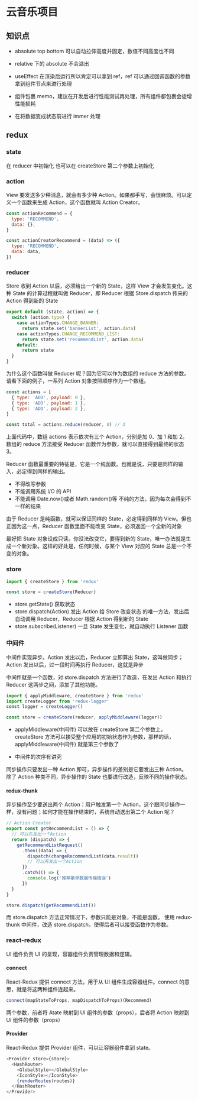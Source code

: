 # 云音乐项目

## 知识点

- absolute top bottom 可以自动拉伸高度并固定，数值不同高度也不同
- relative 下的 absolute 不会溢出

- useEffect 在渲染后运行所以肯定可以拿到 ref，ref 可以通过回调函数的参数拿到组件节点来进行处理
- 组件包裹 memo，建议在开发后进行性能测试再处理，所有组件都包裹会徒增性能损耗
- 在将数据变成状态前进行 immer 处理

## redux

### state

在 reducer 中初始化
也可以在 createStore 第二个参数上初始化

### action

View 要发送多少种消息，就会有多少种 Action。如果都手写，会很麻烦。可以定义一个函数来生成 Action，这个函数就叫 Action Creator。

```js
const actionRecommend = {
  type: 'RECOMMEND',
  data: {},
}

const actionCreatorRecommend = (data) => ({
  type: 'RECOMMEND',
  data: data,
})
```

### reducer

Store 收到 Action 以后，必须给出一个新的 State，这样 View 才会发生变化。这种 State 的计算过程就叫做 Reducer，即 Reducer 根据 Store.dispatch 传来的 Action 得到新的 State

```js
export default (state, action) => {
  switch (action.type) {
    case actionTypes.CHANGE_BANNER:
      return state.set('bannerList', action.data)
    case actionTypes.CHANGE_RECOMMEND_LIST:
      return state.set('recommendList', action.data)
    default:
      return state
  }
}
```

为什么这个函数叫做 Reducer 呢？因为它可以作为数组的 reduce 方法的参数。请看下面的例子，一系列 Action 对象按照顺序作为一个数组。

```js
const actions = [
  { type: 'ADD', payload: 0 },
  { type: 'ADD', payload: 1 },
  { type: 'ADD', payload: 2 },
]

const total = actions.reduce(reducer, 0) // 3
```

上面代码中，数组 actions 表示依次有三个 Action，分别是加 0、加 1 和加 2。数组的 reduce 方法接受 Reducer 函数作为参数，就可以直接得到最终的状态 3。

Reducer 函数最重要的特征是，它是一个纯函数。也就是说，只要是同样的输入，必定得到同样的输出。

- 不得改写参数
- 不能调用系统 I/O 的 API
- 不能调用 Date.now()或者 Math.random()等
  不纯的方法，因为每次会得到不一样的结果

由于 Reducer 是纯函数，就可以保证同样的 State，必定得到同样的 View。但也正因为这一点，Reducer 函数里面不能改变 State，必须返回一个全新的对象

最好把 State 对象设成只读。你没法改变它，要得到新的 State，唯一办法就是生成一个新对象。这样的好处是，任何时候，与某个 View 对应的 State 总是一个不变的对象。

### store

```js
import { createStore } from 'redux'

const store = createStore(Reducer)
```

- store.getState() 获取状态
- store.dispatch(Action) 发出 Action 给 Store 改变状态 的唯一方法，发出后自动调用 Reducer，Reducer 根据 Action 得到新的 State
- store.subscribe(Listener) 一旦 State 发生变化，就自动执行 Listener 函数

### 中间件

中间件实现异步。Action 发出以后，Reducer 立即算出 State，这叫做同步；Action 发出以后，过一段时间再执行 Reducer，这就是异步

中间件就是一个函数，对 store.dispatch 方法进行了改造，在发出 Action 和执行 Reducer 这两步之间，添加了其他功能。

```js
import { applyMiddleware, createStore } from 'redux'
import createLogger from 'redux-logger'
const logger = createLogger()

const store = createStore(reducer, applyMiddleware(logger))
```

- applyMiddleware(中间件) 可以放在 createStore 第二个参数上，createStore 方法可以接受整个应用的初始状态作为参数，那样的话，applyMiddleware(中间件) 就是第三个参数了

- 中间件的次序有讲究

同步操作只要发出一种 Action 即可，异步操作的差别是它要发出三种 Action。
除了 Action 种类不同，异步操作的 State 也要进行改造，反映不同的操作状态。

#### redux-thunk

异步操作至少要送出两个 Action：用户触发第一个 Action，这个跟同步操作一样，没有问题；如何才能在操作结束时，系统自动送出第二个 Action 呢？

```js
// Action Creator
export const getRecommendList = () => {
  // 可以先发出一个Action
  return (dispatch) => {
    getRecommendListRequest()
      .then((data) => {
        dispatch(changeRecommendList(data.result))
        // 可以再发出一个Action
      })
      .catch(() => {
        console.log('推荐歌单数据传输错误')
      })
  }
}

store.dispatch(getRecommendList())
```

而 store.dispatch 方法正常情况下，参数只能是对象，不能是函数。
使用 redux-thunk 中间件，改造 store.dispatch，使得后者可以接受函数作为参数。

### react-redux

UI 组件负责 UI 的呈现，容器组件负责管理数据和逻辑。

#### connect

React-Redux 提供 connect 方法，用于从 UI 组件生成容器组件。connect 的意思，就是将这两种组件连起来。

```js
connect(mapStateToProps, mapDispatchToProps)(Recommend)
```

两个参数，前者将 Atate 映射到 UI 组件的参数（props），后者将 Action 映射到 UI 组件的参数（props）

#### Provider

React-Redux 提供 Provider 组件，可以让容器组件拿到 state。

```js
<Provider store={store}>
  <HashRouter>
    <GlobalStyle></GlobalStyle>
    <IconStyle></IconStyle>
    {renderRoutes(routes)}
  </HashRouter>
</Provider>
```

